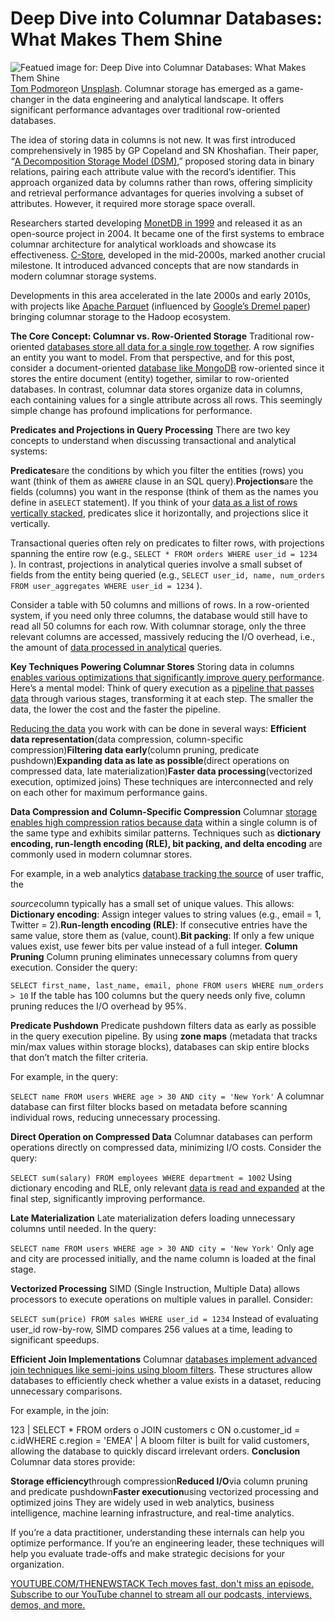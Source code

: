 # Deep Dive into Columnar Databases: What Makes Them Shine
![Featued image for: Deep Dive into Columnar Databases: What Makes Them Shine](https://cdn.thenewstack.io/media/2025/02/c6ba388a-tom-podmore-70ru5lg28me-unsplash-1024x674.jpg)
[Tom Podmore](https://unsplash.com/@tompodmore86?utm_content=creditCopyText&utm_medium=referral&utm_source=unsplash)on
[Unsplash](https://unsplash.com/photos/white-concrete-building-with-glass-windows-70rU5lg28ME?utm_content=creditCopyText&utm_medium=referral&utm_source=unsplash).
Columnar storage has emerged as a game-changer in the data engineering and analytical landscape. It offers significant performance advantages over traditional row-oriented databases.

The idea of storing data in columns is not new. It was first introduced comprehensively in 1985 by GP Copeland and SN Khoshafian. Their paper, *“*[A Decomposition Storage Model (DSM)](https://dl.acm.org/doi/10.1145/971699.318923),” proposed storing data in binary relations, pairing each attribute value with the record’s identifier. This approach organized data by columns rather than rows, offering simplicity and retrieval performance advantages for queries involving a subset of attributes. However, it required more storage space overall.

Researchers started developing [MonetDB in 1999](http://sites.computer.org/debull/A12mar/monetdb.pdf) and released it as an open-source project in 2004. It became one of the first systems to embrace columnar architecture for analytical workloads and showcase its effectiveness. [C-Store](https://dl.acm.org/doi/10.5555/1083592.1083658), developed in the mid-2000s, marked another crucial milestone. It introduced advanced concepts that are now standards in modern columnar storage systems.

Developments in this area accelerated in the late 2000s and early 2010s, with projects like [Apache Parquet](https://parquet.apache.org/) (influenced by [Google’s Dremel paper](https://research.google/pubs/dremel-interactive-analysis-of-web-scale-datasets-2/)) bringing columnar storage to the Hadoop ecosystem.

**The Core Concept: Columnar vs. Row-Oriented Storage**
Traditional row-oriented [databases store all data for a single row together](https://thenewstack.io/how-open-source-and-time-series-data-fit-together/). A row signifies an entity you want to model. From that perspective, and for this post, consider a document-oriented [database like MongoDB](https://thenewstack.io/how-to-plan-your-mongodb-upgrade/) row-oriented since it stores the entire document (entity) together, similar to row-oriented databases. In contrast, columnar data stores organize data in columns, each containing values for a single attribute across all rows. This seemingly simple change has profound implications for performance.

**Predicates and Projections in Query Processing**
There are two key concepts to understand when discussing transactional and analytical systems:

**Predicates**are the conditions by which you filter the entities (rows) you want (think of them as a`WHERE`
clause in an SQL query).**Projections**are the fields (columns) you want in the response (think of them as the names you define in a`SELECT`
statement).
If you think of your [data as a list of rows vertically stacked](https://thenewstack.io/the-architects-guide-to-the-modern-data-stack/), predicates slice it horizontally, and projections slice it vertically.

Transactional queries often rely on predicates to filter rows, with projections spanning the entire row (e.g., `SELECT * FROM orders WHERE user_id = 1234`
). In contrast, projections in analytical queries involve a small subset of fields from the entity being queried (e.g., `SELECT user_id, name, num_orders FROM user_aggregates WHERE user_id = 1234`
).

Consider a table with 50 columns and millions of rows. In a row-oriented system, if you need only three columns, the database would still have to read all 50 columns for each row. With columnar storage, only the three relevant columns are accessed, massively reducing the I/O overhead, i.e., the amount of [data processed in analytical](https://thenewstack.io/clickhouse-optimizing-real-time-data-analysis-with-online-analytical-processing/) queries.

**Key Techniques Powering Columnar Stores**
Storing data in columns [enables various optimizations that significantly improve query performance](https://thenewstack.io/enhancing-the-flexibility-of-sparks-physical-plan-to-enable-execution-on-various-native-engines/). Here’s a mental model: Think of query execution as a [pipeline that passes data](https://thenewstack.io/leaky-data-pipelines-uncovering-the-hidden-security-risks/) through various stages, transforming it at each step. The smaller the data, the lower the cost and the faster the pipeline.

[Reducing the data](https://thenewstack.io/nvme-of-substantially-reduces-data-access-latency/) you work with can be done in several ways:
**Efficient data representation**(data compression, column-specific compression)**Filtering data early**(column pruning, predicate pushdown)**Expanding data as late as possible**(direct operations on compressed data, late materialization)**Faster data processing**(vectorized execution, optimized joins)
These techniques are interconnected and rely on each other for maximum performance gains.

**Data Compression and Column-Specific Compression**
Columnar [storage enables high compression ratios because data](https://thenewstack.io/getting-started-with-python-and-influxdb/) within a single column is of the same type and exhibits similar patterns. Techniques such as **dictionary encoding, run-length encoding (RLE), bit packing, and delta encoding** are commonly used in modern columnar stores.

For example, in a web analytics [database tracking the source](https://thenewstack.io/cockroach-rescinds-open-core-for-a-free-enterprise-version/) of user traffic, the

*source*column typically has a small set of unique values. This allows:
**Dictionary encoding**: Assign integer values to string values (e.g., email = 1, Twitter = 2).**Run-length encoding (RLE)**: If consecutive entries have the same value, store them as (value, count).**Bit packing**: If only a few unique values exist, use fewer bits per value instead of a full integer.
**Column Pruning**
Column pruning eliminates unnecessary columns from query execution. Consider the query:

`SELECT first_name, last_name, email, phone FROM users WHERE num_orders > 10`
If the table has 100 columns but the query needs only five, column pruning reduces the I/O overhead by 95%.

**Predicate Pushdown**
Predicate pushdown filters data as early as possible in the query execution pipeline. By using **zone maps** (metadata that tracks min/max values within storage blocks), databases can skip entire blocks that don’t match the filter criteria.

For example, in the query:

`SELECT name FROM users WHERE age > 30 AND city = 'New York'`
A columnar database can first filter blocks based on metadata before scanning individual rows, reducing unnecessary processing.

**Direct Operation on Compressed Data**
Columnar databases can perform operations directly on compressed data, minimizing I/O costs. Consider the query:

`SELECT sum(salary) FROM employees WHERE department = 1002`
Using dictionary encoding and RLE, only relevant [data is read and expanded](https://thenewstack.io/snowflake-consolidates-platform-expands-ai/) at the final step, significantly improving performance.

**Late Materialization**
Late materialization defers loading unnecessary columns until needed. In the query:

`SELECT name FROM users WHERE age > 30 AND city = 'New York'`
Only age and city are processed initially, and the name column is loaded at the final stage.

**Vectorized Processing**
SIMD (Single Instruction, Multiple Data) allows processors to execute operations on multiple values in parallel. Consider:

`SELECT sum(price) FROM sales WHERE user_id = 1234`
Instead of evaluating user_id row-by-row, SIMD compares 256 values at a time, leading to significant speedups.

**Efficient Join Implementations**
Columnar [databases implement advanced join techniques like semi-joins using bloom filters](https://thenewstack.io/why-jiocinema-skipped-redis-for-recommendation-bloom-filters/). These structures allow databases to efficiently check whether a value exists in a dataset, reducing unnecessary comparisons.

For example, in the join:

123 |
SELECT * FROM orders o JOIN customers c ON o.customer_id = c.idWHERE c.region = 'EMEA' |
A bloom filter is built for valid customers, allowing the database to quickly discard irrelevant orders.
**Conclusion**
Columnar data stores provide:

**Storage efficiency**through compression**Reduced I/O**via column pruning and predicate pushdown**Faster execution**using vectorized processing and optimized joins
They are widely used in web analytics, business intelligence, machine learning infrastructure, and real-time analytics.

If you’re a data practitioner, understanding these internals can help you optimize performance. If you’re an engineering leader, these techniques will help you evaluate trade-offs and make strategic decisions for your organization.

[
YOUTUBE.COM/THENEWSTACK
Tech moves fast, don't miss an episode. Subscribe to our YouTube
channel to stream all our podcasts, interviews, demos, and more.
](https://youtube.com/thenewstack?sub_confirmation=1)